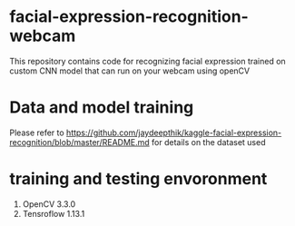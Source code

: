 # facial-expression-recognition-webcam
This repository contains code for recognizing facial expression trained on custom CNN model that can run on your webcam using openCV

# Data and model training
Please refer to https://github.com/jaydeepthik/kaggle-facial-expression-recognition/blob/master/README.md
for details on the dataset used

# training and testing envoronment
1. OpenCV 3.3.0
2. Tensroflow 1.13.1
